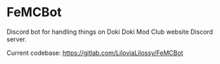 # FeMCBot
Discord bot for handling things on Doki Doki Mod Club website Discord server.

Current codebase: https://gitlab.com/LiloviaLilossy/FeMCBot
